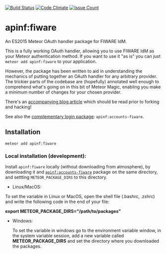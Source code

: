 [![Build Status](https://travis-ci.org/apinf/apinf-fiware.svg?branch=master)](https://travis-ci.org/apinf/apinf-fiware)
[![Code Climate](https://codeclimate.com/github/apinf/apinf-fiware/badges/gpa.svg)](https://codeclimate.com/github/apinf/apinf-fiware)
[![Issue Count](https://codeclimate.com/github/apinf/apinf-fiware/badges/issue_count.svg)](https://codeclimate.com/github/apinf/apinf-fiware)

# apinf:fiware

An ES2015 Meteor OAuth handler package for FIWARE IdM.

This is a fully working OAuth handler, allowing you to use FIWARE IdM as your Meteor authentication method. If you want to use it "as is" you can just `meteor add apinf:fiware` to your application.

However, the package has been written to aid in understanding the mechanics of putting together an OAuth handler for any arbitrary provider. The trickier parts of the codebase are (hopefully) annotated well enough to comprehend what's going on in this bit of Meteor Magic, enabling you make a minimum number of changes for your chosen provider.

There's an [accompanying blog article](http://robfallows.github.io/2015/12/17/writing-an-oauth-2-handler.html) which should be read prior to forking and hacking!

See also the [complementary login package](https://github.com/apinf/apinf-accounts-fiware): `apinf:accounts-fiware`.

## Installation

`meteor add apinf:fiware`

### Local installation (development):

Install `apinf:fiware` locally (without downloading from atmosphere), by downloading it and [`apinf:accounts-fiware`](https://github.com/apinf/apinf-accounts-fiware) package on the same directory, and settting `METEOR_PACKAGE_DIRS` to this directory.

- Linux/MacOS:
  
 To set the variable in Linux or MacOS, open the shell file (.bashrc, .zshrc) and write the following code in the end of your file:

  **export METEOR_PACKAGE_DIRS="/path/to/packages"**
  
- Windows:
  
  To set the variable in windows go to the environment variable window, in the system variable session, add a new variable called **METEOR_PACKAGE_DIRS** and set the directory where you downloaded the packages.